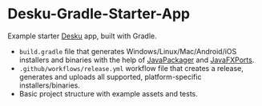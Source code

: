 # Desku-Gradle-Starter-App
Example starter [Desku](https://github.com/Osiris-Team/Desku) app, built with Gradle.

- `build.gradle` file that generates Windows/Linux/Mac/Android/iOS installers and binaries
with the help of [JavaPackager](https://github.com/fvarrui/JavaPackager) and [JavaFXPorts](https://docs.gluonhq.com/javafxports/).
- `.github/workflows/release.yml` workflow file that creates a release, generates and uploads
all supported, platform-specific installers/binaries.
- Basic project structure with example assets and tests.
